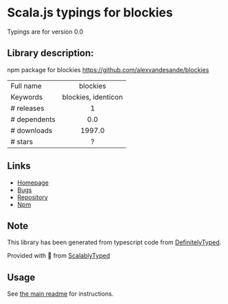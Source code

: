 
# Scala.js typings for blockies

Typings are for version 0.0

## Library description:
npm package for blockies https://github.com/alexvandesande/blockies

|                    |                 |
| ------------------ | :-------------: |
| Full name          | blockies |
| Keywords           | blockies, identicon |
| # releases         | 1 |
| # dependents       | 0.0 |
| # downloads        | 1997.0 |
| # stars            | ? |

## Links
- [Homepage](https://github.com/goldylucks/blockies-npm#readme)
- [Bugs](https://github.com/goldylucks/blockies-npm/issues)
- [Repository](https://github.com/goldylucks/blockies-npm)
- [Npm](https://www.npmjs.com/package/blockies)
    


## Note
This library has been generated from typescript code from [DefinitelyTyped](https://definitelytyped.org).

Provided with :purple_heart: from [ScalablyTyped](https://github.com/oyvindberg/ScalablyTyped)

## Usage
See [the main readme](../../readme.md) for instructions.


